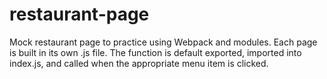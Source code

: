 # restaurant-page

Mock restaurant page to practice using Webpack and modules. Each page is built in its own .js file. The function is default exported, imported into index.js, and called when the appropriate menu item is clicked.